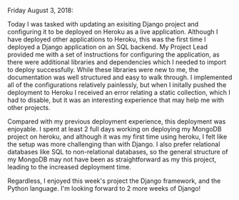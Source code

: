 Friday August 3, 2018:

Today I was tasked with updating an exisiting Django project and configuring it to be deployed on Heroku as a live application. Although I have deployed other applications to Heroku, this was the first time I deployed a Django application on an SQL backend. My Project Lead provided me with a set of instructions for configuring the application, as there were additional libraries and dependencies which I needed to import to deploy successfully. While these libraries were new to me, the documentation was well structured and easy to walk through. I implemented all of the configurations relatively painlessly, but when I initally pushed the deployment to Heroku I received an error relating a static collection, which I had to disable, but it was an interesting experience that may help me with other projects.

Compared with my previous deployment experience, this deployment was enjoyable. I spent at least 2 full days working on deploying my MongoDB project on heroku, and although it was my first time using heroku, I felt like the setup was more challenging than with Django. I also prefer relational databases like SQL to non-relational databases, so the general structure of my MongoDB may not have been as straightforward as my this project, leading to the increased deployment time.

Regardless, I enjoyed this week's project the Django framework, and the Python language. I'm looking forward to 2 more weeks of Django!
